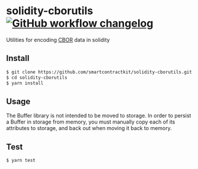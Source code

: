 # solidity-cborutils [![GitHub workflow changelog](https://img.shields.io/github/workflow/status/smartcontractkit/solidity-cborutils/CI?style=flat-square&label=github-actions)](https://github.com/smartcontractkit/solidity-cborutils/actions?query=workflow%3ACI)
Utilities for encoding [CBOR](http://cbor.io/) data in solidity

## Install

```bash
$ git clone https://github.com/smartcontractkit/solidity-cborutils.git
$ cd solidity-cborutils
$ yarn install
```
## Usage

The Buffer library is not intended to be moved to storage.
In order to persist a Buffer in storage from memory,
   you must manually copy each of its attributes to storage,
   and back out when moving it back to memory.

## Test

```bash
$ yarn test
```
